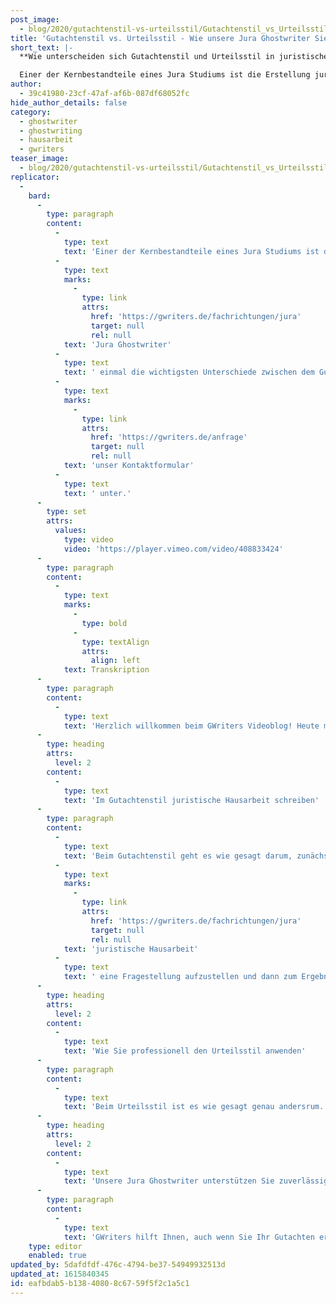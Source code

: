 ```yaml
---
post_image:
  - blog/2020/gutachtenstil-vs-urteilsstil/Gutachtenstil_vs_Urteilsstil.jpg
title: 'Gutachtenstil vs. Urteilsstil - Wie unsere Jura Ghostwriter Sie unterstützen'
short_text: |-
  **Wie unterscheiden sich Gutachtenstil und Urteilsstil in juristischen Hausarbeiten? Lassen Sie sich jetzt von unseren Jura Ghostwritern unterstützen!**

  Einer der Kernbestandteile eines Jura Studiums ist die Erstellung juristischer Hausarbeiten. Doch hierbei gibt es ein ganz entscheidendes Kriterium zu beachten: soll die Hausarbeit im Gutachtenstil oder im Urteilsstil erstellt werden? Je nachdem welcher Stil angewandt werden muss, unterscheidet sich der Inhalt und die Argumentationsweise in einer juristischen Hausarbeit massiv. In diesem Video haben wir...
author:
  - 39c41980-23cf-47af-af6b-087df68052fc
hide_author_details: false
category:
  - ghostwriter
  - ghostwriting
  - hausarbeit
  - gwriters
teaser_image:
  - blog/2020/gutachtenstil-vs-urteilsstil/Gutachtenstil_vs_Urteilsstil.jpg
replicator:
  -
    bard:
      -
        type: paragraph
        content:
          -
            type: text
            text: 'Einer der Kernbestandteile eines Jura Studiums ist die Erstellung juristischer Hausarbeiten. Doch hierbei gibt es ein ganz entscheidendes Kriterium zu beachten: soll die Hausarbeit im Gutachtenstil oder im Urteilsstil erstellt werden? Je nachdem welcher Stil angewandt werden muss, unterscheidet sich der Inhalt und die Argumentationsweise in einer juristischen Hausarbeit massiv. In diesem Video haben wir auf Basis der jahrelangen Erfahrung unserer besten '
          -
            type: text
            marks:
              -
                type: link
                attrs:
                  href: 'https://gwriters.de/fachrichtungen/jura'
                  target: null
                  rel: null
            text: 'Jura Ghostwriter'
          -
            type: text
            text: ' einmal die wichtigsten Unterschiede zwischen dem Gutachtenstil und dem Urteilsstil für Sie herausgearbeitet. Wenn Sie eine Unterstützung durch unsere Jura Ghostwriter wünschen, beispielsweise beim Verfassen ihrer juristischen Hausarbeit oder auch bei der Vorbereitung auf Ihre anstehende Jura Klausur, dann schicken Sie uns jetzt gerne ein unverbindliche Anfrage über '
          -
            type: text
            marks:
              -
                type: link
                attrs:
                  href: 'https://gwriters.de/anfrage'
                  target: null
                  rel: null
            text: 'unser Kontaktformular'
          -
            type: text
            text: ' unter.'
      -
        type: set
        attrs:
          values:
            type: video
            video: 'https://player.vimeo.com/video/408833424'
      -
        type: paragraph
        content:
          -
            type: text
            marks:
              -
                type: bold
              -
                type: textAlign
                attrs:
                  align: left
            text: Transkription
      -
        type: paragraph
        content:
          -
            type: text
            text: 'Herzlich willkommen beim GWriters Videoblog! Heute mit dem Thema "Gutachtenstil versus Urteilsstil" und wie GWriters Sie bei Ihrem Gutachten unterstützen kann. Wir schauen uns dazu in diesem Video zu juristischen Gutachten einmal die beiden Stile an und stellen diese gegenüber. Einmal den Gutachtenstil, wo man mit der Fragestellung anfängt und sich zum Ergebnis hinarbeitet, gegenüber dem Urteilsstil, wo es genau andersrum funktioniert und man mit dem Ergebnis beginnt und dieses dann eben begründet bzw. herleitet. Im Anschluss schauen wir uns an, was die Kompetenzen unserer erfahrenen Jura Ghostwriter sind und wie wir Ihnen unter die Arme greifen können.'
      -
        type: heading
        attrs:
          level: 2
        content:
          -
            type: text
            text: 'Im Gutachtenstil juristische Hausarbeit schreiben'
      -
        type: paragraph
        content:
          -
            type: text
            text: 'Beim Gutachtenstil geht es wie gesagt darum, zunächst für die '
          -
            type: text
            marks:
              -
                type: link
                attrs:
                  href: 'https://gwriters.de/fachrichtungen/jura'
                  target: null
                  rel: null
            text: 'juristische Hausarbeit'
          -
            type: text
            text: ' eine Fragestellung aufzustellen und dann zum Ergebnis zu kommen. Man fängt dabei mit dem sogenannten Obersatz an und schaut sich an, was muss überhaupt geklärt werden bzw. welcher Fall liegt vor, schaut dann im Gesetz nach und macht weiter mit der sogenannten Definition. Das heißt, man definiert einen Rechtsbegriff aus dem Gesetz, der eben zu dem genannten Obersatz passt und fügt das Ganze dann entsprechend in der Subvention zusammen. Nachdem man diesen Prozess durchgegangen ist, kommt man dann zum entsprechenden Ergebnis, wo dann hoffentlich die Fragestellung beantwortet wird.'
      -
        type: heading
        attrs:
          level: 2
        content:
          -
            type: text
            text: 'Wie Sie professionell den Urteilsstil anwenden'
      -
        type: paragraph
        content:
          -
            type: text
            text: 'Beim Urteilsstil ist es wie gesagt genau andersrum. Diesen kann man allerdings nur bei sehr einfachen und eindeutigen Sachverhalten anwenden, spart sich dadurch allerdings natürlich eine Menge Zeit. Wenn der Sachverhalt eindeutig ist kann man eben direkt mit dem Ergebnis beginnen und dieses dann begründen. Das Ziel des Urteilsstils ist eine gelungene Herleitung und ein überzeugendes juristisches Ergebnis. Dabei ist es wichtig, dass man auf die Schreib- und Argumentationstechniken achtet, das Ergebnis nicht nur nennt, sondern wie gesagt auch ordentlich begründet.'
      -
        type: heading
        attrs:
          level: 2
        content:
          -
            type: text
            text: 'Unsere Jura Ghostwriter unterstützen Sie zuverlässig und individuell'
      -
        type: paragraph
        content:
          -
            type: text
            text: 'GWriters hilft Ihnen, auch wenn Sie Ihr Gutachten erstellen lassen möchten oder eine Mustervorlage dafür brauchen durch unsere erfahrenen Jura Ghostwriter aus dem Bereich. Diese helfen Ihnen nicht nur bei der Schwerpunktsetzung, sondern bringen auch ausreichend Erfahrung in der Falllösung mit. Wir haben sehr sehr viele Juristen bei uns in der Ghostwriter-Datenbank die auch bei der Wahl des richtigen Gutachtenstils helfen können und diesen entsprechend dann auch anwenden. Diese bringen alle wichtigen Erkenntnissen der rechtlichen Problematik auf den Punkt und liefern eben auch eine rechtlich stichhaltige Argumentation, womit ja viele Studenten oftmals Probleme haben. Ich hoffe, ich konnte Ihnen hiermit näher bringen wie GWriters Ihnen dabei helfen kann, Ihr gutachten auch erstellen zu lassen, und Ihnen einmal die beiden Stile ausreichend gegenüberstellen. Ich bedanke mich und bis zum nächsten mal!'
    type: editor
    enabled: true
updated_by: 5dafdfdf-476c-4794-be37-54949932513d
updated_at: 1615840345
id: eafbdab5-b138-4080-8c67-59f5f2c1a5c1
---
```

